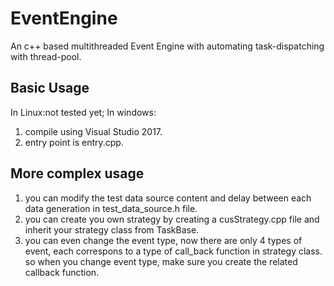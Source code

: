 # EventEngine
An c++ based multithreaded Event Engine with automating task-dispatching with thread-pool.

## Basic Usage
In Linux:not tested yet;
In windows: 
1. compile using Visual Studio 2017.
2. entry point is entry.cpp.

## More complex usage
1. you can modify the test data source content and delay between each data generation in test_data_source.h file.
2. you can create you own strategy by creating a cusStrategy.cpp file and inherit your strategy class from TaskBase.
3. you can even change the event type, now there are only 4 types of event, each correspons to a type of call_back function in strategy class. so when you change event type, make sure you create the related callback function.

